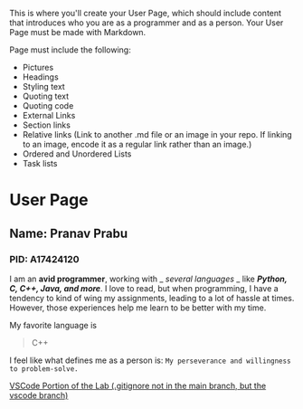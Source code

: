 This is where you'll create your User Page, which should include content that introduces who you are as a programmer and as a person. Your User Page must be made with Markdown. 

Page must include the following:
- Pictures
- Headings
- Styling text
- Quoting text
- Quoting code
- External Links
- Section links
- Relative links (Link to another .md file or an image in your repo. If linking to an image, encode it as a regular link rather than an image.)
- Ordered and Unordered Lists
- Task lists

# User Page
## Name: Pranav Prabu
### PID: A17424120

I am an **avid programmer**, working with _ _several languages_ _ like ***Python, C, C++, Java, and more***. I love to read, but when programming, I have a tendency to kind of wing my assignments, leading to a lot of hassle at times. However, those experiences help me learn to be better with my time.

My favorite language is

> C++

I feel like what defines me as a person is:
```My perseverance and willingness to problem-solve.```

[VSCode Portion of the Lab (.gitignore not in the main branch, but the vscode branch)](screenshots/vscode.jpg)


